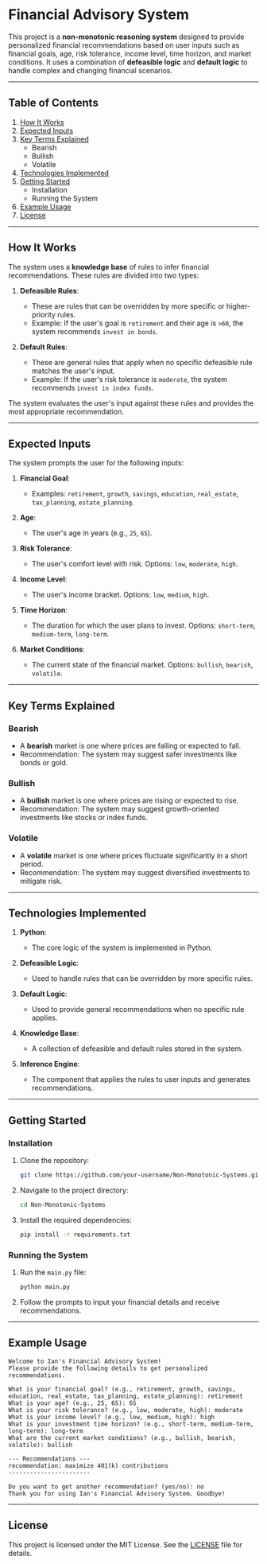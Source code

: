# Financial Advisory System

This project is a **non-monotonic reasoning system** designed to provide personalized financial recommendations based on user inputs such as financial goals, age, risk tolerance, income level, time horizon, and market conditions. It uses a combination of **defeasible logic** and **default logic** to handle complex and changing financial scenarios.

---

## Table of Contents

1. [How It Works](#how-it-works)
2. [Expected Inputs](#expected-inputs)
3. [Key Terms Explained](#key-terms-explained)
   - Bearish
   - Bullish
   - Volatile
4. [Technologies Implemented](#technologies-implemented)
5. [Getting Started](#getting-started)
   - Installation
   - Running the System
6. [Example Usage](#example-usage)
7. [License](#license)

---

## How It Works

The system uses a **knowledge base** of rules to infer financial recommendations. These rules are divided into two types:

1. **Defeasible Rules**:
   - These are rules that can be overridden by more specific or higher-priority rules.
   - Example: If the user's goal is `retirement` and their age is `>60`, the system recommends `invest in bonds`.

2. **Default Rules**:
   - These are general rules that apply when no specific defeasible rule matches the user's input.
   - Example: If the user's risk tolerance is `moderate`, the system recommends `invest in index funds`.

The system evaluates the user's input against these rules and provides the most appropriate recommendation.

---

## Expected Inputs

The system prompts the user for the following inputs:

1. **Financial Goal**:
   - Examples: `retirement`, `growth`, `savings`, `education`, `real_estate`, `tax_planning`, `estate_planning`.

2. **Age**:
   - The user's age in years (e.g., `25`, `65`).

3. **Risk Tolerance**:
   - The user's comfort level with risk. Options: `low`, `moderate`, `high`.

4. **Income Level**:
   - The user's income bracket. Options: `low`, `medium`, `high`.

5. **Time Horizon**:
   - The duration for which the user plans to invest. Options: `short-term`, `medium-term`, `long-term`.

6. **Market Conditions**:
   - The current state of the financial market. Options: `bullish`, `bearish`, `volatile`.

---

## Key Terms Explained

### Bearish
- A **bearish** market is one where prices are falling or expected to fall.
- Recommendation: The system may suggest safer investments like bonds or gold.

### Bullish
- A **bullish** market is one where prices are rising or expected to rise.
- Recommendation: The system may suggest growth-oriented investments like stocks or index funds.

### Volatile
- A **volatile** market is one where prices fluctuate significantly in a short period.
- Recommendation: The system may suggest diversified investments to mitigate risk.

---

## Technologies Implemented

1. **Python**:
   - The core logic of the system is implemented in Python.

2. **Defeasible Logic**:
   - Used to handle rules that can be overridden by more specific rules.

3. **Default Logic**:
   - Used to provide general recommendations when no specific rule applies.

4. **Knowledge Base**:
   - A collection of defeasible and default rules stored in the system.

5. **Inference Engine**:
   - The component that applies the rules to user inputs and generates recommendations.

---

## Getting Started

### Installation

1. Clone the repository:
   ```bash
   git clone https://github.com/your-username/Non-Monotonic-Systems.git
   ```

2. Navigate to the project directory:
   ```bash
   cd Non-Monotonic-Systems
   ```

3. Install the required dependencies:
   ```bash
   pip install -r requirements.txt
   ```

### Running the System

1. Run the `main.py` file:
   ```bash
   python main.py
   ```

2. Follow the prompts to input your financial details and receive recommendations.

---

## Example Usage

```
Welcome to Ian's Financial Advisory System!
Please provide the following details to get personalized recommendations.

What is your financial goal? (e.g., retirement, growth, savings, education, real_estate, tax_planning, estate_planning): retirement
What is your age? (e.g., 25, 65): 65
What is your risk tolerance? (e.g., low, moderate, high): moderate
What is your income level? (e.g., low, medium, high): high
What is your investment time horizon? (e.g., short-term, medium-term, long-term): long-term
What are the current market conditions? (e.g., bullish, bearish, volatile): bullish

--- Recommendations ---
recommendation: maximize 401(k) contributions
-----------------------

Do you want to get another recommendation? (yes/no): no
Thank you for using Ian's Financial Advisory System. Goodbye!
```

---



## License

This project is licensed under the MIT License. See the [LICENSE](LICENSE) file for details.
